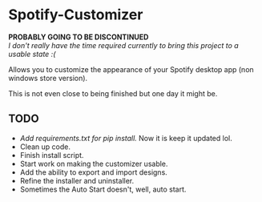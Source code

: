 # Spotify-Customizer
<b>PROBABLY GOING TO BE DISCONTINUED</b>
<br />
<i>I don't really have the time required currently to bring this project to a usable state :(</i>


Allows you to customize the appearance of your Spotify desktop app (non windows store version).

This is not even close to being finished but one day it might be.


<h2>TODO</h2>
<ul>
  <li><i>Add requirements.txt for pip install.</i> Now it is keep it updated lol.</li>
  <li>Clean up code.</li>
  <li>Finish install script.</li>
  <li>Start work on making the customizer usable.</li>
  <li>Add the ability to export and import designs.</li>
  <li>Refine the installer and uninstaller.</li>
  <li>Sometimes the Auto Start doesn't, well, auto start.</li>
</ul>
